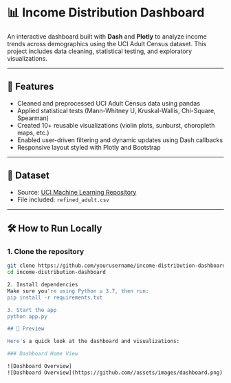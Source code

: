 # 📊 Income Distribution Dashboard

An interactive dashboard built with **Dash** and **Plotly** to analyze income trends across demographics using the UCI Adult Census dataset. This project includes data cleaning, statistical testing, and exploratory visualizations.

---

## 🚀 Features

- Cleaned and preprocessed UCI Adult Census data using pandas
- Applied statistical tests (Mann-Whitney U, Kruskal-Wallis, Chi-Square, Spearman)
- Created 10+ reusable visualizations (violin plots, sunburst, choropleth maps, etc.)
- Enabled user-driven filtering and dynamic updates using Dash callbacks
- Responsive layout styled with Plotly and Bootstrap

---

## 📁 Dataset

- Source: [UCI Machine Learning Repository](https://archive.ics.uci.edu/ml/datasets/adult)
- File included: `refined_adult.csv`

---

## 🛠️ How to Run Locally

### 1. Clone the repository

```bash
git clone https://github.com/yourusername/income-distribution-dashboard.git
cd income-distribution-dashboard

2. Install dependencies
Make sure you're using Python ≥ 3.7, then run:
pip install -r requirements.txt

3. Start the app
python app.py

## 📸 Preview

Here's a quick look at the dashboard and visualizations:

### Dashboard Home View

![Dashboard Overview]
![Dashboard Overview](https://github.com//assets/images/dashboard.png)


